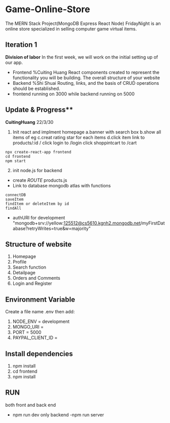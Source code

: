 # Game-Online-Store 
The MERN Stack Project(MongoDB Express React Node)
FridayNight is an online store specialized in selling computer game virtual items.



## Iteration 1
**Division of labor**
In the first week, we will work on the initial setting up of our app.
- Frontend %Cuiting Huang
React components created to represent the functionality you will be building.
The overall structure of your website
- Backend %Shi Shuai
Routing, links, and the basis of CRUD operations should be established. 
- frontend running on 3000 while backend running on 5000
## Update & Progress**
**CuitingHuang**
22/3/30
1. Init react and implment homepage 
a.banner with search box
b.show all items of eg
c.creat rating star for each items
d.click item link to products/:id   / click login to /login click shoppintcart to /cart

```
npx create-react-app frontend
cd frontend
npm start
```
2. init node.js for backend
- create *ROUTE* products.js
- Link to database mongodb atlas with functions
```
connectDB
saveItem
findItem or deleteItem by id 
findAll
```
- authURI for development 
"mongodb+srv://yellow:125512@cs5610.kgnh2.mongodb.net/myFirstDatabase?retryWrites=true&w=majority"



## Structure of website
1. Homepage
2. Profile
3. Search function
4. Detailpage
5. Orders and Comments
6. Login and Register

## Environment Variable
Create a file name .env then add:
1. NODE_ENV = development
2. MONGO_URI = 
3. PORT = 5000
4. PAYPAL_CLIENT_ID =

## Install dependencies
1. npm install
2. cd frontend
3. npm install

## RUN
both front and back end
- npm run dev
only backend
-npm run server